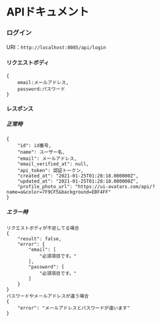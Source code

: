 # APIドキュメント

### ログイン
URI：`http://localhost:8085/api/login`
#### リクエストボディ
```
{
    email:メールアドレス,
    password:パスワード
}
```
#### レスポンス
##### 正常時
```
{
    "id": id番号,
    "name": ユーザー名,
    "email": メールアドレス,
    "email_verified_at": null,
    "api_token": 認証トークン,
    "created_at": "2021-01-25T01:28:18.000000Z",
    "updated_at": "2021-01-25T01:28:18.000000Z",
    "profile_photo_url": "https://ui-avatars.com/api/?name=a&color=7F9CF5&background=EBF4FF"
}
```
##### エラー時
```
リクエストボディが不足してる場合
{
    "result": false,
    "error": {
        "email": [
            "必須項目です。"
        ],
        "password": [
            "必須項目です。"
        ]
    }
}
パスワードやメールアドレスが違う場合
{
    "error": "メールアドレスとパスワードが違います"
}
```
